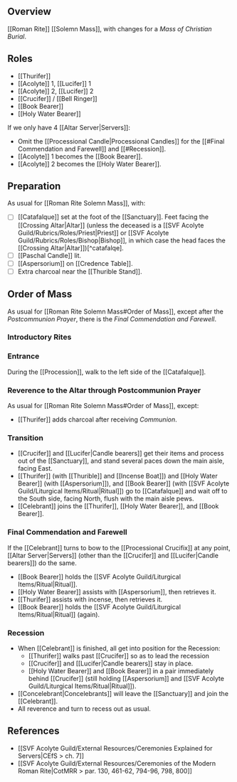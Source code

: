 ## Overview
[[Roman Rite]] [[Solemn Mass]], with changes for a _Mass of Christian Burial_.

## Roles
- [[Thurifer]]
- [[Acolyte]] 1, [[Lucifer]] 1
- [[Acolyte]] 2, [[Lucifer]] 2
- [[Crucifer]] / [[Bell Ringer]]
- [[Book Bearer]]
- [[Holy Water Bearer]]

If we only have 4 [[Altar Server|Servers]]:
- Omit the [[Processional Candle|Processional Candles]] for the [[#Final Commendation and Farewell]] and [[#Recession]].
- [[Acolyte]] 1 becomes the [[Book Bearer]].
- [[Acolyte]] 2 becomes the [[Holy Water Bearer]].

## Preparation
As usual for [[Roman Rite Solemn Mass]], with:
- [ ] [[Catafalque]] set at the foot of the [[Sanctuary]]. Feet facing the [[Crossing Altar|Altar]] (unless the deceased is a [[SVF Acolyte Guild/Rubrics/Roles/Priest|Priest]] or [[SVF Acolyte Guild/Rubrics/Roles/Bishop|Bishop]], in which case the head faces the [[Crossing Altar|Altar]])[^catafalqe].
- [ ] [[Paschal Candle]] lit.
- [ ] [[Aspersorium]] on [[Credence Table]].
- [ ] Extra charcoal near the [[Thurible Stand]].

[^catafalque]: [[SVF Acolyte Guild/External Resources/Ceremonies Explained for Servers|CEfS > par. 590]]

## Order of Mass
As usual for [[Roman Rite Solemn Mass#Order of Mass]], except after the _Postcommunion Prayer_, there is the _Final Commendation and Farewell_.

### Introductory Rites
### Entrance
During the [[Procession]], walk to the left side of the [[Catafalque]].

### Reverence to the Altar through Postcommunion Prayer
As usual for [[Roman Rite Solemn Mass#Order of Mass]], except:
- [[Thurifer]] adds charcoal after receiving _Communion_.

### Transition
- [[Crucifer]] and [[Lucifer|Candle bearers]] get their items and process out of the [[Sanctuary]], and stand several paces down the main aisle, facing East.
- [[Thurifer]] (with [[Thurible]] and [[Incense Boat]]) and [[Holy Water Bearer]] (with [[Aspersorium]]), and [[Book Bearer]] (with [[SVF Acolyte Guild/Liturgical Items/Ritual|Ritual]]) go to [[Catafalque]] and wait off to the South side, facing North, flush with the main aisle pews.
- [[Celebrant]] joins the [[Thurifer]], [[Holy Water Bearer]], and [[Book Bearer]].

### Final Commendation and Farewell
If the [[Celebrant]] turns to bow to the [[Processional Crucifix]] at any point, [[Altar Server|Servers]] (other than the [[Crucifer]] and [[Lucifer|Candle bearers]]) do the same.
- [[Book Bearer]] holds the [[SVF Acolyte Guild/Liturgical Items/Ritual|Ritual]].
- [[Holy Water Bearer]] assists with [[Aspersorium]], then retrieves it.
- [[Thurifer]] assists with incense, then retrieves it.
- [[Book Bearer]] holds the [[SVF Acolyte Guild/Liturgical Items/Ritual|Ritual]] (again).

### Recession
- When [[Celebrant]] is finished, all get into position for the Recession:
	- [[Thurifer]] walks past [[Crucifer]] so as to lead the recession
	- [[Crucifer]] and [[Lucifer|Candle bearers]] stay in place.
	- [[Holy Water Bearer]] and [[Book Bearer]] in a pair immediately behind [[Crucifer]] (still holding [[Aspersorium]] and [[SVF Acolyte Guild/Liturgical Items/Ritual|Ritual]]).
- [[Concelebrant|Concelebrants]] will leave the [[Sanctuary]] and join the [[Celebrant]].
- All reverence and turn to recess out as usual.

## References
- [[SVF Acolyte Guild/External Resources/Ceremonies Explained for Servers|CEfS > ch. 7]]
- [[SVF Acolyte Guild/External Resources/Ceremonies of the Modern Roman Rite|CotMRR > par. 130, 461-62, 794-96, 798, 800]]
